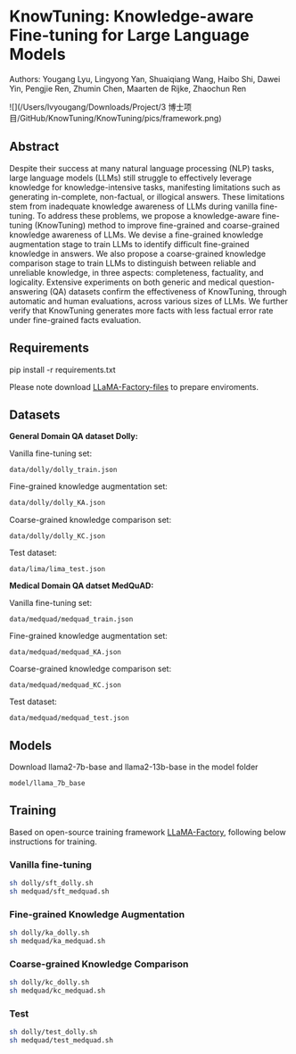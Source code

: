 

# **KnowTuning: Knowledge-aware Fine-tuning for  Large Language Models**

Authors: Yougang Lyu, Lingyong Yan, Shuaiqiang Wang, Haibo Shi, Dawei Yin, Pengjie Ren, Zhumin Chen, Maarten de Rijke, Zhaochun Ren

![](/Users/lvyougang/Downloads/Project/3 博士项目/GitHub/KnowTuning/KnowTuning/pics/framework.png)

## Abstract

Despite their success at many natural language processing (NLP) tasks, large language models (LLMs) still struggle to effectively leverage knowledge for knowledge-intensive tasks, manifesting limitations such as generating in-complete, non-factual, or illogical answers. These limitations stem from inadequate knowledge awareness of LLMs during vanilla fine- tuning. To address these problems, we propose a knowledge-aware fine-tuning (KnowTuning) method to improve fine-grained and coarse-grained knowledge awareness of LLMs. We devise a fine-grained knowledge augmentation stage to train LLMs to identify difficult fine-grained knowledge in answers. We also propose a coarse-grained knowledge comparison stage to train LLMs to distinguish between reliable and unreliable knowledge, in three aspects: completeness, factuality, and logicality. Extensive experiments on both generic and medical question-answering (QA) datasets confirm the effectiveness of KnowTuning, through automatic and human evaluations, across various sizes of LLMs. We further verify that KnowTuning generates more facts with less factual error rate under fine-grained facts evaluation.

## Requirements

pip install -r requirements.txt

Please note download [LLaMA-Factory-files](https://pypi.org/project/llmtuner/0.5.3/) to prepare enviroments.

## Datasets

**General Domain QA dataset Dolly:**

Vanilla fine-tuning set:

```
data/dolly/dolly_train.json
```

Fine-grained knowledge augmentation set:

```bash
data/dolly/dolly_KA.json
```

Coarse-grained knowledge comparison set:

```
data/dolly/dolly_KC.json
```

Test dataset:

```
data/lima/lima_test.json
```

**Medical Domain QA datset MedQuAD:**

Vanilla fine-tuning set:

```
data/medquad/medquad_train.json
```

Fine-grained knowledge augmentation set:

```
data/medquad/medquad_KA.json
```

Coarse-grained knowledge comparison set:

```
data/medquad/medquad_KC.json
```


Test dataset:

```
data/medquad/medquad_test.json
```

## Models

Download llama2-7b-base and llama2-13b-base in the model folder

```
model/llama_7b_base
```

## Training

Based on open-source training framework [LLaMA-Factory](https://github.com/hiyouga/LLaMA-Factory), following below instructions for training.

### Vanilla fine-tuning

```bash
sh dolly/sft_dolly.sh
sh medquad/sft_medquad.sh
```

### Fine-grained Knowledge Augmentation

```bash
sh dolly/ka_dolly.sh
sh medquad/ka_medquad.sh
```

### Coarse-grained Knowledge Comparison

```bash
sh dolly/kc_dolly.sh
sh medquad/kc_medquad.sh
```

### Test

```bash
sh dolly/test_dolly.sh
sh medquad/test_medquad.sh
```
